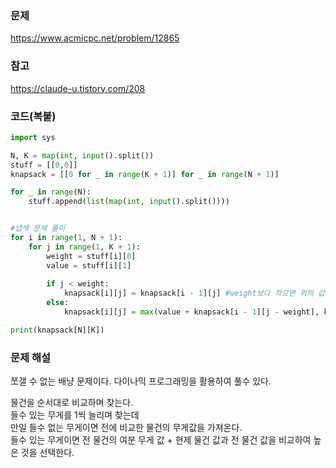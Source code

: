### 문제
https://www.acmicpc.net/problem/12865

### 참고
https://claude-u.tistory.com/208

### 코드(복붙)
```py
import sys

N, K = map(int, input().split())
stuff = [[0,0]]
knapsack = [[0 for _ in range(K + 1)] for _ in range(N + 1)]

for _ in range(N):
    stuff.append(list(map(int, input().split())))


#냅색 문제 풀이
for i in range(1, N + 1):
    for j in range(1, K + 1):
        weight = stuff[i][0] 
        value = stuff[i][1]
       
        if j < weight:
            knapsack[i][j] = knapsack[i - 1][j] #weight보다 작으면 위의 값을 그대로 가져온다
        else:
            knapsack[i][j] = max(value + knapsack[i - 1][j - weight], knapsack[i - 1][j])

print(knapsack[N][K])
```

### 문제 해설
쪼갤 수 없는 배냥 문제이다. 다이나믹 프로그래밍을 활용하여 풀수 있다.

물건을 순서대로 비교하며 찾는다.<br>
들수 있는 무게를 1씩 늘리며 찾는데<br>
만일 들수 없는 무게이면 전에 비교한 물건의 무게값을 가져온다.<br>
들수 있는 무게이면 전 물건의 여분 무게 값 + 현제 물건 값과 전 물건 값을 비교하여 높은 것을 선택한다.